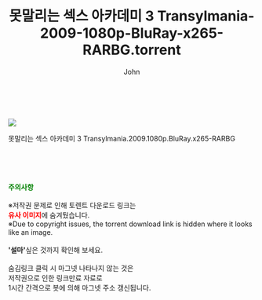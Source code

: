 ﻿---
layout: post
title:  "    못말리는 섹스 아카데미 3 Transylmania-2009-1080p-BluRay-x265-RARBG.torrent"
author: John
categories: [ 영화 ]
tags: [  ]
image: https://torrentrj55.com/uploadfile/full/076103bd8113927c512433850bfbfe8ebbdced01.jpg 
description: "    못말리는 섹스 아카데미 3 Transylmania-2009-1080p-BluRay-x265-RARBG torrent 정보 공유"
toc: true
toc_sticky: true
---

<br>
<p><img src="https://torrentrj55.com/uploadfile/full/076103bd8113927c512433850bfbfe8ebbdced01.jpg"/></p>
 못말리는 섹스 아카데미 3 Transylmania.2009.1080p.BluRay.x265-RARBG  
    
<br><br><br>
<p data-ke-size="size16"><b><span style="color: green;">주의사항</span></b><br /><br />※저작권 문제로 인해 토렌트 다운로드 링크는<br /><b><span style="color: red;">유사 이미지</span></b>에 숨겨뒀습니다.<br />※Due to copyright issues, the torrent download link is hidden where it looks like an image.<br /><br /><b>'설마'</b>싶은 것까지 확인해 보세요.<br /><br />숨김링크 클릭 시 마그넷 나타나지 않는 것은<br />저작권으로 인한 링크만료 자료로<br />1시간 간격으로 봇에 의해 마그넷 주소 갱신됩니다.</p>
